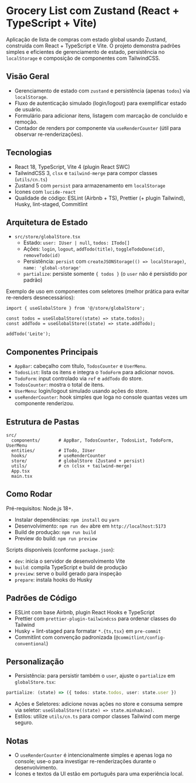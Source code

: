# Grocery List com Zustand (React + TypeScript + Vite)

Aplicação de lista de compras com estado global usando Zustand, construída com React + TypeScript e Vite. O projeto demonstra padrões simples e eficientes de gerenciamento de estado, persistência no `localStorage` e composição de componentes com TailwindCSS.

## Visão Geral

- Gerenciamento de estado com `zustand` e persistência (apenas `todos`) via `localStorage`.
- Fluxo de autenticação simulado (login/logout) para exemplificar estado de usuário.
- Formulário para adicionar itens, listagem com marcação de concluído e remoção.
- Contador de renders por componente via `useRenderCounter` (útil para observar re-renderizações).

## Tecnologias

- React 18, TypeScript, Vite 4 (plugin React SWC)
- TailwindCSS 3, `clsx` e `tailwind-merge` para compor classes (`utils/cn.ts`)
- Zustand 5 com `persist` para armazenamento em `localStorage`
- Ícones com `lucide-react`
- Qualidade de código: ESLint (Airbnb + TS), Prettier (+ plugin Tailwind), Husky, lint-staged, Commitlint

## Arquitetura de Estado

- `src/store/globalStore.tsx`
  - Estado: `user: IUser | null`, `todos: ITodo[]`
  - Ações: `login`, `logout`, `addTodo(title)`, `toggleTodoDone(id)`, `removeTodo(id)`
  - Persistência: `persist` com `createJSONStorage(() => localStorage)`, `name: 'global-storage'`
  - `partialize`: persiste somente `{ todos }` (o `user` não é persistido por padrão)

Exemplo de uso em componentes com seletores (melhor prática para evitar re-renders desnecessários):

```tsx
import { useGlobalStore } from '@/store/globalStore';

const todos = useGlobalStore((state) => state.todos);
const addTodo = useGlobalStore((state) => state.addTodo);

addTodo('Leite');
```

## Componentes Principais

- `AppBar`: cabeçalho com título, `TodosCounter` e `UserMenu`.
- `TodosList`: lista os itens e integra o `TodoForm` para adicionar novos.
- `TodoForm`: input controlado via `ref` e `addTodo` do store.
- `TodosCounter`: mostra o total de itens.
- `UserMenu`: login/logout simulado usando ações do store.
- `useRenderCounter`: hook simples que loga no console quantas vezes um componente renderizou.

## Estrutura de Pastas

```
src/
  components/       # AppBar, TodosCounter, TodosList, TodoForm, UserMenu
  entities/         # ITodo, IUser
  hooks/            # useRenderCounter
  store/            # globalStore (Zustand + persist)
  utils/            # cn (clsx + tailwind-merge)
  App.tsx
  main.tsx
```

## Como Rodar

Pré-requisitos: Node.js 18+.

- Instalar dependências: `npm install` ou `yarn`
- Desenvolvimento: `npm run dev` abre em `http://localhost:5173`
- Build de produção: `npm run build`
- Preview do build: `npm run preview`

Scripts disponíveis (conforme `package.json`):

- `dev`: inicia o servidor de desenvolvimento Vite
- `build`: compila TypeScript e build de produção
- `preview`: serve o build gerado para inspeção
- `prepare`: instala hooks do Husky

## Padrões de Código

- ESLint com base Airbnb, plugin React Hooks e TypeScript
- Prettier com `prettier-plugin-tailwindcss` para ordenar classes do Tailwind
- Husky + lint-staged para formatar `*.{ts,tsx}` em `pre-commit`
- Commitlint com convenção padronizada (`@commitlint/config-conventional`)

## Personalização

- Persistência: para persistir também o `user`, ajuste o `partialize` em `globalStore.tsx`:

```ts
partialize: (state) => ({ todos: state.todos, user: state.user })
```

- Ações e Seletores: adicione novas ações no store e consuma sempre via seletor: `useGlobalStore((state) => state.minhaAcao)`.
- Estilos: utilize `utils/cn.ts` para compor classes Tailwind com merge seguro.

## Notas

- O `useRenderCounter` é intencionalmente simples e apenas loga no console; use-o para investigar re-renderizações durante o desenvolvimento.
- Ícones e textos da UI estão em português para uma experiência local.
